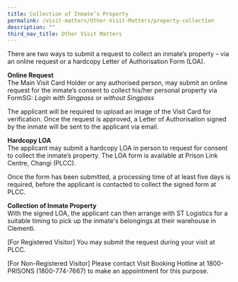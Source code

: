 ```yaml
---
title: Collection of Inmate’s Property
permalink: /visit-matters/Other-Visit-Matters/property-collection
description: ""
third_nav_title: Other Visit Matters
---
```

There are two ways to submit a request to collect an inmate’s property – via an online request or a hardcopy Letter of Authorisation Form (LOA).

**Online Request**<br>
The Main Visit Card Holder or any authorised person, may submit an online request for the inmate’s consent to collect his/her personal property via FormSG: *Login with Singpass* or *without Singpass*

The applicant will be required to upload an image of the Visit Card for verification. Once the request is approved, a Letter of Authorisation signed by the inmate will be sent to the applicant via email.

**Hardcopy LOA**<br>
The applicant may submit a hardcopy LOA in person to request for consent to collect the inmate’s property. The LOA form is available at Prison Link Centre, Changi (PLCC). 

Once the form has been submitted, a processing time of at least five days is required, before the applicant is contacted to collect the signed form at PLCC.

**Collection of Inmate Property**<br>
With the signed LOA, the applicant can then arrange with ST Logistics for a suitable timing to pick up the inmate's belongings at their warehouse in Clementi.


[For Registered Visitor] You may submit the request during your visit at PLCC.

[For Non-Registered Visitor] Please contact Visit Booking Hotline at 1800-PRISONS (1800-774-7667) to make an appointment for this purpose.
